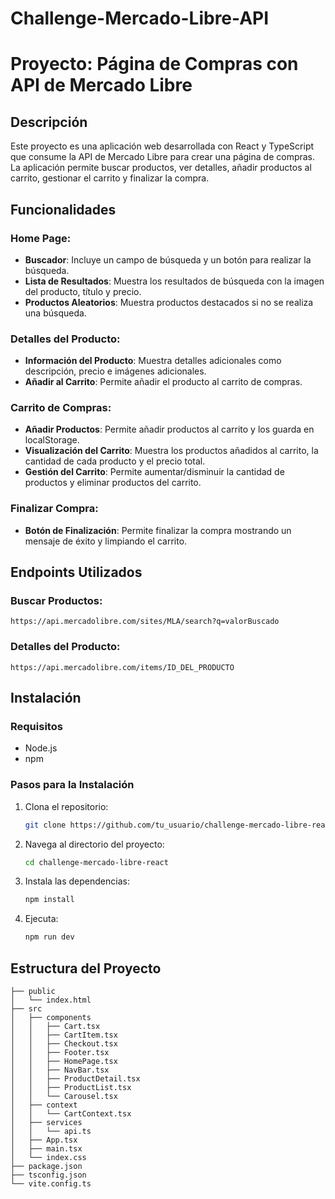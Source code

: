 # Challenge-Mercado-Libre-API

# Proyecto: Página de Compras con API de Mercado Libre

## Descripción

Este proyecto es una aplicación web desarrollada con React y TypeScript que consume la API de Mercado Libre para crear una página de compras. La aplicación permite buscar productos, ver detalles, añadir productos al carrito, gestionar el carrito y finalizar la compra.

## Funcionalidades

### Home Page:

- **Buscador**: Incluye un campo de búsqueda y un botón para realizar la búsqueda.
- **Lista de Resultados**: Muestra los resultados de búsqueda con la imagen del producto, título y precio.
- **Productos Aleatorios**: Muestra productos destacados si no se realiza una búsqueda.

### Detalles del Producto:

- **Información del Producto**: Muestra detalles adicionales como descripción, precio e imágenes adicionales.
- **Añadir al Carrito**: Permite añadir el producto al carrito de compras.

### Carrito de Compras:

- **Añadir Productos**: Permite añadir productos al carrito y los guarda en localStorage.
- **Visualización del Carrito**: Muestra los productos añadidos al carrito, la cantidad de cada producto y el precio total.
- **Gestión del Carrito**: Permite aumentar/disminuir la cantidad de productos y eliminar productos del carrito.

### Finalizar Compra:

- **Botón de Finalización**: Permite finalizar la compra mostrando un mensaje de éxito y limpiando el carrito.

## Endpoints Utilizados

### Buscar Productos:

`https://api.mercadolibre.com/sites/MLA/search?q=valorBuscado`

### Detalles del Producto:

`https://api.mercadolibre.com/items/ID_DEL_PRODUCTO`

## Instalación

### Requisitos

- Node.js
- npm

### Pasos para la Instalación

1. Clona el repositorio:
   ```bash
   git clone https://github.com/tu_usuario/challenge-mercado-libre-react.git
   ```
2. Navega al directorio del proyecto:
   ```bash
   cd challenge-mercado-libre-react
   ```
3. Instala las dependencias:
   ```bash
   npm install
   ```
4. Ejecuta:
   ```bash
   npm run dev
   ```

## Estructura del Proyecto

```plaintext
├── public
│   └── index.html
├── src
│   ├── components
│   │   ├── Cart.tsx
│   │   ├── CartItem.tsx
│   │   ├── Checkout.tsx
│   │   ├── Footer.tsx
│   │   ├── HomePage.tsx
│   │   ├── NavBar.tsx
│   │   ├── ProductDetail.tsx
│   │   ├── ProductList.tsx
│   │   └── Carousel.tsx
│   ├── context
│   │   └── CartContext.tsx
│   ├── services
│   │   └── api.ts
│   ├── App.tsx
│   ├── main.tsx
│   └── index.css
├── package.json
├── tsconfig.json
└── vite.config.ts

```
